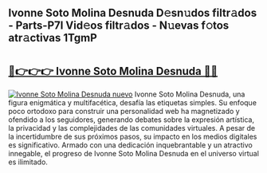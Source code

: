 ## Ivonne Soto Molina Desnuda D𝚎sn𝚞dos filtr𝚊dos - Parts-P7I Vid𝚎os filtr𝚊dos - N𝚞evas f𝚘tos atr𝚊ctivas 1TgmP

# <h2><a href="http://mb11dbh.tromn.icu/?c=Ivonne+Soto+Molina+Desnuda">🔗👉👉👉 Ivonne Soto Molina Desnuda 🔗🔗</a></h2>

[![Ivonne Soto Molina Desnuda nuevo](https://i.imgur.com/pEAQMta.gif)](http://mb11dbh.tromn.icu/?c=Ivonne+Soto+Molina+Desnuda)
Ivonne Soto Molina Desnuda, una figura enigmática y multifacética, desafía las etiquetas simples. Su enfoque poco ortodoxo para construir una personalidad web ha magnetizado y ofendido a los seguidores, generando debates sobre la expresión artística, la privacidad y las complejidades de las comunidades virtuales. A pesar de la incertidumbre de sus próximos pasos, su impacto en los medios digitales es significativo. Armado con una dedicación inquebrantable y un atractivo innegable, el progreso de Ivonne Soto Molina Desnuda en el universo virtual es ilimitado.
